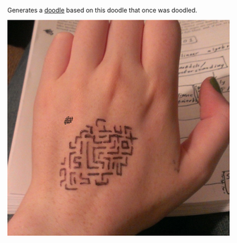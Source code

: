Generates a [doodle](http://htmlpreview.github.io/?https://github.com/alice0meta/cute-gen/blob/master/index.html) based on this doodle that once was doodled.

![](inspiration.png)